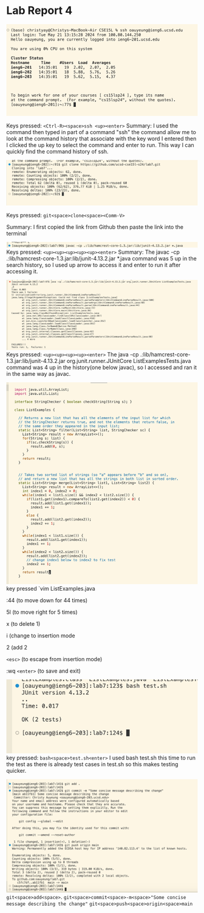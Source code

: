 # Lab Report 4
![Image](lab4.jpg)

Keys pressed: `<Ctrl-R><space>ssh <up><enter>`
Summary: I used the <Ctrl-R> command then typed in part of a command "ssh" the <Ctrl-R> command allow me to look at the command history that associate with the key word I entered then I clicked the up key to select the command and enter to run. This way I can quickly find the command history of ssh.

![Image](lab4a.jpg)

Keys pressed: `git<space>clone<space><Comm-V>`

Summary: I first copied the link from Github then paste the link into the terminal

![Image](lab4b.jpg)
Keys pressed: `<up><up><up><up><up><enter>`
Summary: The javac -cp .:lib/hamcrest-core-1.3.jar:lib/junit-4.13.2.jar *.java command was 5 up in the search history, so I used up arrow to access it and enter to run it after accessing it. 

![Image](lab4c.jpg)
Keys pressed: `<up><up><up><up><enter>`
The java -cp .:lib/hamcrest-core-1.3.jar:lib/junit-4.13.2.jar org.junit.runner.JUnitCore  ListExamplesTests.java command was 4 up in the history(one below javac), so I accessed and ran it in the same way as javac.

![Image](lab4d.jpg)
key pressed `vim ListExamples.java<Enter>

:44<enter> (to move down for 44 times) 

5l (to move right for 5 times) 

x (to delete 1) 

i (change to insertion mode

2 (add 2

`<esc>` (to escape from insertion mode) 

:wq `<enter>` (to save and exit)

![Image](lab4e.jpg)
key pressed: `bash<space>test.sh<enter>`
I used bash test.sh this time to run the test as there is already test cases in test.sh so this makes testing quicker.


![Image](lab4f.jpg)
`git<space>add<space>`.
`git<space>commit<space>-m<space>"Some concise message describing the change"`
`git<space>push<space>origin<space>main`

